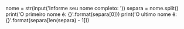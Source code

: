 nome = str(input('Informe seu nome completo: '))
separa = nome.split()
print('O primeiro nome é: {}'.format(separa[0]))
print('O ultimo nome ê: {}'.format(separa[len(separa) - 1]))